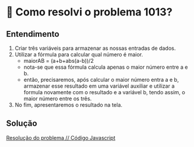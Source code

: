 # 🤔 Como resolvi o problema 1013?

## Entendimento

1. Criar três variáveis para armazenar as nossas entradas de dados.
2. Utilizar a fórmula para calcular qual número é maior.
    - maiorAB = (a+b+abs(a-b))/2
    - nota-se que essa fórmula calcula apenas o maior número entre a e b.
    - então, precisaremos, após calcular o maior número entra a e b, armazenar esse resultado em uma variável auxiliar e utilizar a formula novamente com o resultado e a variável b, tendo assim, o maior número entre os três.
3. No fim, apresentaremos o resultado na tela.

## Solução

[Resolução do problema // Código Javascript](../../1013.js)